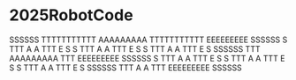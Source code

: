 # 2025RobotCode

   SSSSSS    TTTTTTTTTTT    AAAAAAAAA    TTTTTTTTTTT    EEEEEEEEE      SSSSSS
  S             TTT         A       A       TTT         E            S
 S              TTT         A       A       TTT         E            S
 S              TTT         A       A       TTT         E            S
  SSSSSS        TTT         AAAAAAAAA       TTT         EEEEEEEEE     SSSSSS
       S        TTT         A       A       TTT         E                  S
        S       TTT         A       A       TTT         E                   S
       S        TTT         A       A       TTT         E                  S
  SSSSSS        TTT         A       A       TTT         EEEEEEEEE    SSSSSS
